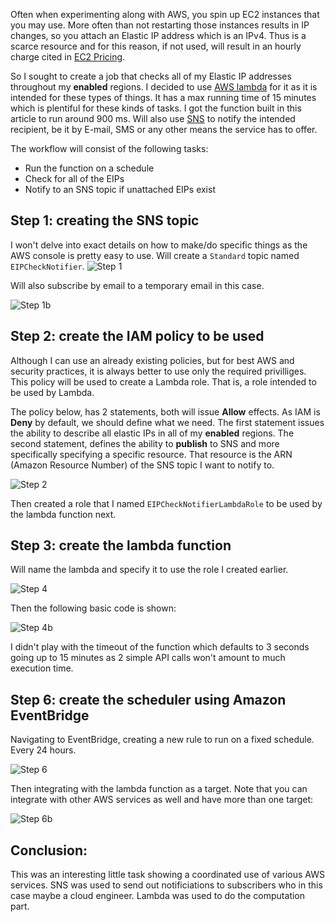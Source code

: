 Often when experimenting along with AWS, you spin up EC2 instances that you may use. More often than not restarting those instances results in IP changes, so you attach an Elastic IP address which is an IPv4. Thus is a scarce resource and for this reason, if not used, will result in an hourly charge cited in [EC2 Pricing](https://aws.amazon.com/ec2/pricing/).

So I sought to create a job that checks all of my Elastic IP addresses throughout my **enabled** regions. I decided to use [AWS lambda](https://aws.amazon.com/lambda/) for it as it is intended for these types of things. It has a max running time of 15 minutes which is plentiful for these kinds of tasks. I got the function built in this article to run around 900 ms. Will also use [SNS](https://aws.amazon.com/sns/) to notify the intended recipient, be it by E-mail, SMS or any other means the service has to offer.

The workflow will consist of the following tasks:
- Run the function on a schedule
- Check for all of the EIPs
- Notify to an SNS topic if unattached EIPs exist

## Step 1: creating the SNS topic
I won't delve into exact details on how to make/do specific things as the AWS console is pretty easy to use. Will create a `Standard` topic named `EIPCheckNotifier`.
![Step 1](https://blog-static-files-atheer.s3-ap-southeast-2.amazonaws.com/1.PNG)

Will also subscribe by email to a temporary email in this case.

![Step 1b](https://blog-static-files-atheer.s3-ap-southeast-2.amazonaws.com/2.PNG)

## Step 2: create the IAM policy to be used
Although I can use an already existing policies, but for best AWS and security practices, it is always better to use only the required privilliges. This policy will be used to create a Lambda role. That is, a role intended to be used by Lambda.

The policy below, has 2 statements, both will issue **Allow** effects. As IAM is **Deny** by default, we should define what we need. The first statement issues the ability to describe all elastic IPs in all of my **enabled** regions. The second statement, defines the ability to **publish** to SNS and more specifically specifying a specific resource. That resource is the ARN (Amazon Resource Number) of the SNS topic I want to notify to.

![Step 2](https://blog-static-files-atheer.s3-ap-southeast-2.amazonaws.com/3.PNG)

Then created a role that I named `EIPCheckNotifierLambdaRole` to be used by the lambda function next.

## Step 3: create the lambda function
Will name the lambda and specify it to use the role I created earlier.

![Step 4](https://blog-static-files-atheer.s3-ap-southeast-2.amazonaws.com/4.PNG)

Then the following basic code is shown:

![Step 4b](https://blog-static-files-atheer.s3-ap-southeast-2.amazonaws.com/5.PNG)

I didn't play with the timeout of the function which defaults to 3 seconds going up to 15 minutes as 2 simple API calls won't amount to much execution time.

## Step 6: create the scheduler using Amazon EventBridge
Navigating to EventBridge, creating a new rule to run on a fixed schedule. Every 24 hours.

![Step 6](https://blog-static-files-atheer.s3-ap-southeast-2.amazonaws.com/6.PNG)

Then integrating with the lambda function as a target. Note that you can integrate with other AWS services as well and have more than one target:

![Step 6b](https://blog-static-files-atheer.s3-ap-southeast-2.amazonaws.com/7.PNG)

## Conclusion:
This was an interesting little task showing a coordinated use of various AWS services. SNS was used to send out notificiations to subscribers who in this case maybe a cloud engineer. Lambda was used to do the computation part.